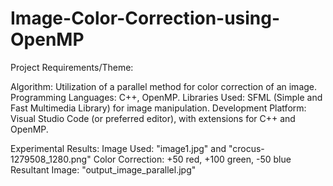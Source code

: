 # Image-Color-Correction-using-OpenMP

Project Requirements/Theme:

Algorithm: Utilization of a parallel method for color correction of an image.
Programming Languages: C++, OpenMP.
Libraries Used: SFML (Simple and Fast Multimedia Library) for image manipulation.
Development Platform: Visual Studio Code (or preferred editor), with extensions for C++ and OpenMP.

Experimental Results:
Image Used: "image1.jpg" and "crocus-1279508_1280.png"
Color Correction: +50 red, +100 green, -50 blue
Resultant Image: "output_image_parallel.jpg"
